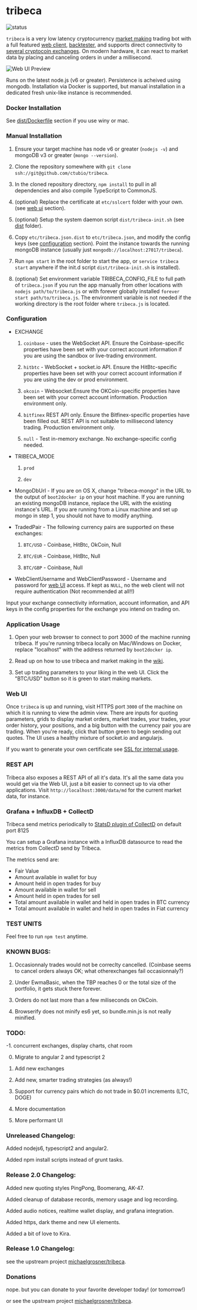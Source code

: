 # tribeca

![status](https://david-dm.org/ctubio/tribeca.svg)

`tribeca` is a very low latency cryptocurrency [market making](https://github.com/ctubio/tribeca/blob/master/HOWTO.md#what-is-market-making) trading bot with a full featured [web client](https://github.com/ctubio/tribeca#web-ui), [backtester](https://github.com/ctubio/tribeca/blob/master/HOWTO.md#how-can-i-test-new-trading-strategies), and supports direct connectivity to [several cryptocoin exchanges](https://github.com/ctubio/tribeca#configuration). On modern hardware, it can react to market data by placing and canceling orders in under a millisecond.

![Web UI Preview](https://raw.githubusercontent.com/ctubio/tribeca/master/dist/img/web_ui_preview.png)

Runs on the latest node.js (v6 or greater). Persistence is acheived using mongodb. Installation via Docker is supported, but manual installation in a dedicated fresh unix-like instance is recommended.

### Docker Installation

See [dist/Dockerfile](https://github.com/ctubio/tribeca/tree/master/dist#dockerfile) section if you use winy or mac.

### Manual Installation

1. Ensure your target machine has node v6 or greater (`nodejs -v`) and mongoDB v3 or greater (`mongo --version`).

2. Clone the repository somewhere with `git clone ssh://git@github.com/ctubio/tribeca`.

3. In the cloned repository directory, `npm install` to pull in all dependencies and also compile TypeScript to CommonJS.

4. (optional) Replace the certificate at `etc/sslcert` folder with your own. (see [web ui](https://github.com/ctubio/tribeca#web-ui) section).

5. (optional) Setup the system daemon script `dist/tribeca-init.sh` (see [dist](https://github.com/ctubio/tribeca/tree/master/dist) folder).

6. Copy `etc/tribeca.json.dist` to `etc/tribeca.json`, and modify the config keys (see [configuration](https://github.com/ctubio/tribeca#configuration) section). Point the instance towards the running mongoDB instance (usually just `mongodb://localhost:27017/tribeca`).

7. Run `npm start` in the root folder to start the app, or `service tribeca start` anywhere if the init.d script `dist/tribeca-init.sh` is installed).

8. (optional) Set environment variable TRIBECA_CONFIG_FILE to full path of `tribeca.json` if you run the app manually from other locations with `nodejs path/to/tribeca.js` or with forever globally installed `forever start path/to/tribeca.js`. The environment variable is not needed if the working directory is the root folder where `tribeca.js` is located.

### Configuration

  * EXCHANGE

    1. `coinbase` - uses the WebSocket API. Ensure the Coinbase-specific properties have been set with your correct account information if you are using the sandbox or live-trading environment.

    2. `hitbtc` - WebSocket + socket.io API. Ensure the HitBtc-specific properties have been set with your correct account information if you are using the dev or prod environment.

    3. `okcoin` - Websocket.Ensure the OKCoin-specific properties have been set with your correct account information. Production environment only.

    4. `bitfinex` REST API only. Ensure the Bitfinex-specific properties have been filled out. REST API is not suitable to millisecond latency trading. Production environment only.

    5. `null` - Test in-memory exchange. No exchange-specific config needed.

  * TRIBECA_MODE

    1. `prod`

    2. `dev`

  * MongoDbUrl - If you are on OS X, change "tribeca-mongo" in the URL to the output of `boot2docker ip` on your host machine. If you are running an existing mongoDB instance, replace the URL with the existing instance's URL. If you are running from a Linux machine and set up mongo in step 1, you should not have to modify anything.

  * TradedPair - The following currency pairs are supported on these exchanges:

    1. `BTC/USD` - Coinbase, HitBtc, OkCoin, Null

    2. `BTC/EUR` - Coinbase, HitBtc, Null

    3. `BTC/GBP` - Coinbase, Null

  * WebClientUsername and WebClientPassword - Username and password for [web UI](https://github.com/ctubio/tribeca#web-ui) access. If kept as `NULL`, no the web client will not require authentication (Not recommended at all!!)

Input your exchange connectivity information, account information, and API keys in the config properties for the exchange you intend on trading on.

### Application Usage

1. Open your web browser to connect to port 3000 of the machine running tribeca. If you're running tribeca locally on Mac/Windows on Docker, replace "localhost" with the address returned by `boot2docker ip`.

2. Read up on how to use tribeca and market making in the [wiki](https://github.com/ctubio/tribeca/blob/master/HOWTO.md).

3. Set up trading parameters to your liking in the web UI. Click the "BTC/USD" button so it is green to start making markets.

### Web UI

Once `tribeca` is up and running, visit HTTPS port `3000` of the machine on which it is running to view the admin view. There are inputs for quoting parameters, grids to display market orders, market trades, your trades, your order history, your positions, and a big button with the currency pair you are trading. When you're ready, click that button green to begin sending out quotes. The UI uses a healthy mixture of socket.io and angularjs.

If you want to generate your own certificate see [SSL for internal usage](http://www.akadia.com/services/ssh_test_certificate.html).

### REST API

Tribeca also exposes a REST API of all it's data. It's all the same data you would get via the Web UI, just a bit easier to connect up to via other applications. Visit `http://localhost:3000/data/md` for the current market data, for instance.

### Grafana + InfluxDB + CollectD

Tribeca send metrics periodically to [StatsD plugin of CollectD](https://collectd.org/wiki/index.php/Plugin:StatsD) on default port 8125

You can setup a Grafana instance with a InfluxDB datasource to read the metrics from CollectD send by Tribeca.

The metrics send are:

 * Fair Value
 * Amount available in wallet for buy
 * Amount held in open trades for buy
 * Amount available in wallet for sell
 * Amount held in open trades for sell
 * Total amount available in wallet and held in open trades in BTC currency
 * Total amount available in wallet and held in open trades in Fiat currency

### TEST UNITS

Feel free to run `npm test` anytime.

### KNOWN BUGS:

1. Occasionnaly trades would not be correclty cancelled. (Coinbase seems to cancel orders always OK; what otherexchanges fail occasionnaly?)

2. Under EwmaBasic, when the TBP reaches 0 or the total size of the portfolio, it gets stuck there forever.

3. Orders do not last more than a few miliseconds on OkCoin.

4. Browserify does not minify es6 yet, so bundle.min.js is not really minified.

### TODO:

-1. concurrent exchanges, display charts, chat room

0. Migrate to angular 2 and typescript 2

1. Add new exchanges

2. Add new, smarter trading strategies (as always!)

3. Support for currency pairs which do not trade in $0.01 increments (LTC, DOGE)

4. More documentation

5. More performant UI

### Unreleased Changelog:

Added nodejs6, typescript2 and angular2.

Added npm install scripts instead of grunt tasks.

### Release 2.0 Changelog:

Added new quoting styles PingPong, Boomerang, AK-47.

Added cleanup of database records, memory usage and log recording.

Added audio notices, realtime wallet display, and grafana integration.

Added https, dark theme and new UI elements.

Added a bit of love to Kira.

### Release 1.0 Changelog:

see the upstream project [michaelgrosner/tribeca](https://github.com/michaelgrosner/tribeca).

### Donations

nope. but you can donate to your favorite developer today! (or tomorrow!)

or see the upstream project [michaelgrosner/tribeca](https://github.com/michaelgrosner/tribeca).
